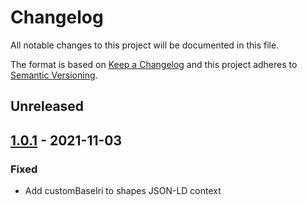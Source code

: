 # Changelog

All notable changes to this project will be documented in this file.

The format is based on [Keep a Changelog](http://keepachangelog.com/en/1.0.0/)
and this project adheres to [Semantic Versioning](http://semver.org/spec/v2.0.0.html).

## Unreleased

## [1.0.1] - 2021-11-03

### Fixed
- Add customBaseIri to shapes JSON-LD context


[1.0.1]: https://github.com/KNowledgeOnWebScale/solid-calendar-store/compare/v1.0.0...v1.0.1